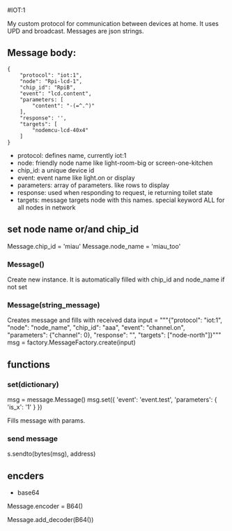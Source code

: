 #IOT:1

My custom protocol for communication between devices at home. 
It uses UPD and broadcast. 
Messages are json strings.

## Message body:

    {
        "protocol": "iot:1",
        "node": "Rpi-lcd-1",
        "chip_id": "RpiB",
        "event": "lcd.content",
        "parameters: [
            "content": "-(=^.^)"
        ],
        "response": '',
        "targets": [
            "nodemcu-lcd-40x4"
        ]
    }
    
- protocol: defines name, currently iot:1
- node: friendly node name like light-room-big or screen-one-kitchen
- chip_id: a unique device id
- event: event name like light.on or display
- parameters: array of parameters. like rows to display
- response: used when responding to request, ie returning toilet state
- targets: message targets node with this names. special keyword ALL for all nodes in network

## set node name or/and chip_id

Message.chip_id = 'miau'
Message.node_name = 'miau_too'

### Message()

Create new instance. It is automatically filled with chip_id and node_name if not set 

### Message(string_message)

Creates message and fills with received data
input = """{"protocol": "iot:1", "node": "node_name", "chip_id": "aaa", "event": "channel.on", "parameters": {"channel": 0}, "response": "", "targets": ["node-north"]}"""
msg = factory.MessageFactory.create(input)
        
## functions

### set(dictionary)

msg = message.Message()
msg.set({
    'event': 'event.test',
    'parameters': {
        'is_x': '1'
    }
})

Fills message with params.

### send message

s.sendto(bytes(msg), address)
     
## encders

- base64

Message.encoder = B64()

Message.add_decoder(B64())

     